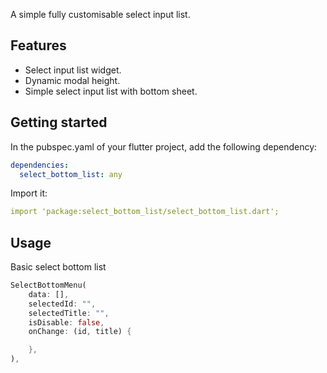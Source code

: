 <!--
This README describes the package. If you publish this package to pub.dev,
this README's contents appear on the landing page for your package.

For information about how to write a good package README, see the guide for
[writing package pages](https://dart.dev/guides/libraries/writing-package-pages).

For general information about developing packages, see the Dart guide for
[creating packages](https://dart.dev/guides/libraries/create-library-packages)
and the Flutter guide for
[developing packages and plugins](https://flutter.dev/developing-packages).
-->

A simple fully customisable select input list.

## Features

- Select input list widget.
- Dynamic modal height.
- Simple select input list with bottom sheet.

## Getting started

In the pubspec.yaml of your flutter project, add the following dependency:

```yaml
dependencies:
  select_bottom_list: any
```

Import it:

```yaml
import 'package:select_bottom_list/select_bottom_list.dart';
```

## Usage

Basic select bottom list

```dart
SelectBottomMenu(
    data: [],
    selectedId: "",
    selectedTitle: "",
    isDisable: false,
    onChange: (id, title) {

    },
),
```
